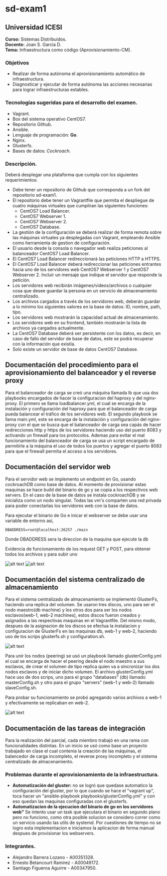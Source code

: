 # sd-exam1
  
## Universidad ICESI  
**Curso:** Sistemas Distribuidos.  
**Docente:** Joan S. Garcia D.  
**Tema:** Infraestructura como código (Aprovisionamiento-CM).  


### **Objetivos**  
- Realizar de forma autónoma el aprovisionamiento automático de infraestructura.  
- Diagnosticar y ejecutar de forma autónoma las acciones necesarias para lograr infraestructuras estables.  

### **Tecnologías sugeridas para el desarrollo del examen.**   
- Vagrant.  
- Box del sistema operativo CentOS7.  
- Repositorio Github.  
- Ansible.  
- Lenguaje de programación:  __Go__.  
- Nginx.  
- Glusterfs.  
- Bases de datos: *Cockroach*.  

### **Descripción.**  
Deberá desplegar una plataforma que cumpla con los siguientes requerimientos:  

- Debe tener un repositorio de Github que corresponda a un fork del repositorio sd-exam1.  
- El repositorio debe tener un Vagrantfile que permita el despliegue de cuatro máquinas virtuales que cumpliran las siguientes funciones:  
  - CentOS7 Load Balancer.  
  - CentOS7 Webserver 1.  
  - CentOS7 Webserver 2.  
  - CentOS7 Database.  
- La gestión de la configuración se deberá realizar de forma remota sobre las máquinas virtuales ya desplegadas con Vagrant, empleando Ansible como herramienta de gestion de configuración.  
- El usuario desde la consola o navegador web realiza peticiones al balanceador CentOS7 Load Balancer.  
- El CentOS7 Load Balancer redireccionará las peticiones HTTP a HTTPS.  
- El CentOS7 Load Balancer deberá redireccionar las peticiones entrantes hacia uno de los servidores web CentOS7 Webserver 1 y CentOS7 Webserver 2. Incluir un mensaje que indique el servidor que responde la petición.  
- Los servidores web recibirán imágenes/videos/archivos o cualquier cosa que desee guardar la persona en un servicio de almacenamiento centralizado.  
- Los archivos cargados a través de los servidores web, deberán guardar a lo mínimo los siguientes valores en la base de datos: ID, nombre, path, tipo.  
- Los servidores web mostrarán la capacidad actual de almacenamiento.  
- Los servidores web en su frontend, también mostrarán la lista de archivos ya cargados actualmente.  
- La CentOS7 Database deberá ser persistente con los datos, es decir, en caso de fallo del servidor de base de datos, este se podrá recuperar con la información que existía.  
- Solo existe un servidor de base de datos CentOS7 Database.  

## Documentación del procedimiento para el aprovisionamiento del balanceador y el reverse proxy 
Para el balanceador de carga se creó una máquina llamada lb que usa dos playbooks encargados de hacer la configuracion del haproxy y del nginx-proxy. El primero se llama loadbalancer.yml, el cual se encarga de la instalación y configuración del haproxy para que el balanceador de carga pueda balancear el tráfico de los servidores web. El segundo playbook se llama main.yml, este se encarga de la instalación y configuración del nginx-proxy con el que se busca que el balanceador de carga sea capás de hacer redirecciones http y https de los servidores haciendo uso del puerto 8083 y activando un firewall para los protocolos.
Ademas para evitar el mal funcionamiento del balanceador de carga se usa un script encargado de permitirle a la máquina el uso de todos los puertos y agregar el puerto 8083 para que el firewall permita el acceso a los servidores.

## Documentación del servidor web

Para el servidor web se implemento un endpoint en Go, usando cockroachDB como base de datos. Al momento de provisionar estas maquinas se hace build del binario de go y se copia a los respectivos web servers. En el caso de la base de datos se instala cockroachDB y se inicializa como un nodo singular. Todas las vm's comparten una red privada para poder conectarlas los servidores web con la base de datos.

Para ejecutar el binario de Go e inicar el webserver se debe usar una variable de entorno asi,

`DBADDRESS=root@localhost:26257 ./main`

Donde DBADDRESS sera la direccion de la maquina que ejecute la db

Evidencia de funcionamiento de los request GET y POST, para obtener todos los archivos y para subir uno

![alt text](https://github.com/NonSenseGuy/sd-exam1/blob/master/img/ss_web.png?raw=true)
![alt text](https://github.com/NonSenseGuy/sd-exam1/blob/master/img/ss_web_2.png?raw=true)

## Documentación del sistema centralizado de almacenamiento

Para el sistema centralizado de almacenamiento se implementó GlusterFs, haciendo una replica del volumen. Se usaron tres discos, uno para ser el nodo maestro(db machine) y los otros dos para ser los nodos esclavos(web-1, web-2 machines), estos discos fueron creados y asignados a las respectivas maquinas en el Vagrantfile. Del mismo modo, despues de la asignacion de los discos se efectua la instalacion y configuracion de GlusterFs en las maquinas db, web-1 y web-2, haciendo uso de los scrips glusterfs.sh y configuration.sh. 

![alt text](https://github.com/NonSenseGuy/sd-exam1/blob/master/img/1?raw=true)

Para unir los nodos (peering) se usó un playbook llamado glusterConfig.yml el cual se encarga de hacer el peering desde el nodo maestro a sus esclavos, de crear el volumen de tipo replica quien va a sincronizar los dos nodos esclavos y de iniciar dicho volumen. El archivo glusterConfig.yml hace uso de dos scrips, uno para el grupo "databases" (db) llamado masterConfig.sh y otro para el grupo "servers" (web-1 y web-2) llamado slaveConfig.sh.

Para probar su funcionamiento se probó agregando varios archivos a web-1 y efectivamente se replicaban en web-2.

![alt text](https://github.com/NonSenseGuy/sd-exam1/blob/master/img/2?raw=true)

## Documentación de las tareas de integración
Para la realización del parcial, cada miembro trabajó en una rama con funcionalidades distintas. En un inicio se usó como base un proyecto trabajado en clase el cual contenia la creación de las máquinas, el balancedor de carga incompleto, el reverse proxy incompleto y el sistema centralizado de almacenamiento.

### **Problemas durante el aprovisionamiento de la infraestructura.**  
- **Automatización del gluster:** no se logró que quedase automatico la configuración del gluster, por lo que cuando se hace el "vagrant up", toca hacer un "ansible-playbook playbooks/glusterConfig.yml" y con eso quedan las maquinas configuradas con el glusterfs.    
- **Automatizacion de la ejecucion del binario de go en los servidores web"** Se intento usar un task que ejecutara el binario en segundo plano pero no funciono, como otra posible solucion se considero correr como un servicio usando las utils de systemd. Por cuestiones de tiempo no se logro esta implementacion e iniciamos la aplicacion de forma manual despues de provisionar los webservers.

  

### **Integrantes.**
- Alejandro Barrera Lozano - A00351328.  
- Ernesto Betancourt Ramirez - A00049172.  
- Santiago Figueroa Aguirre - A00347950.  

